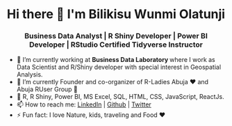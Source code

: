 <h1 align="center"> Hi there 👋 I'm Bilikisu Wunmi Olatunji</h1>
<h3 align="center"> Business Data Analyst | R Shiny Developer | Power BI Developer | RStudio Certified Tidyverse Instructor </h3>

- :office: I’m currently working at <b> Business Data Laboratory </b> where I work as Data Scientist and R/Shiny developer with special interest in Geospatial Analysis. 
- 🌱 I’m currently Founder and co-organizer of R-Ladies Abuja ♥ and Abuja RUser Group 🚀
- :briefcase: R, R Shiny, Power BI, MS Excel, SQL, HTML, CSS, JavaScript, ReactJs.
- 📫 How to reach me: <a href="https://www.linkedin.com/in/bilikisuolatunji/">LinkedIn</a> | <a href="https://github.com/BAderinto">Github</a> | <a href="https://twitter.com/qbwoa">Twitter</a>
- ⚡ Fun fact: I love Nature, kids, traveling and Food ♥ 
